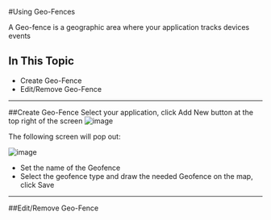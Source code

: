 #Using Geo-Fences

A Geo-fence is a geographic area where your application tracks devices events

In This Topic
-------------
* Create Geo-Fence
* Edit/Remove Geo-Fence

-------------
##Create Geo-Fence
Select your application, click Add New button at the top right of the screen
![image](https://cloud.githubusercontent.com/assets/15333203/11530747/e7f9284e-98ff-11e5-820b-9de130d20fb3.png)

The following screen will pop out:

![image](https://cloud.githubusercontent.com/assets/15333203/11530844/aaa34118-9900-11e5-9f0e-02f0dced2ab8.png)

* Set the name of the Geofence
* Select the geofence type and draw the needed Geofence on the map, click Save

-------------
##Edit/Remove Geo-Fence
